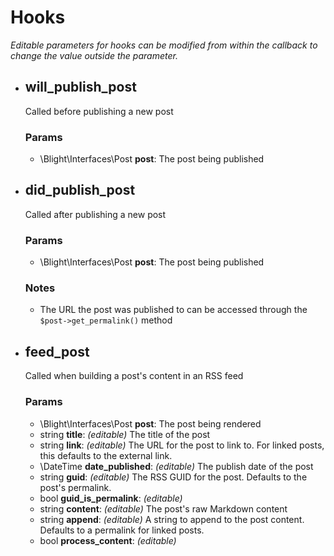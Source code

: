 Hooks
=====

_Editable parameters for hooks can be modified from within the callback to change the value outside the parameter._

- ## will_publish_post

	Called before publishing a new post

	### Params

	- \Blight\Interfaces\Post **post**: The post being published


- ## did_publish_post

	Called after publishing a new post

	### Params

	- \Blight\Interfaces\Post **post**: The post being published

	### Notes

	- The URL the post was published to can be accessed through the `$post->get_permalink()` method


- ## feed_post

	Called when building a post's content in an RSS feed

	### Params

	- \Blight\Interfaces\Post **post**: The post being rendered
	- string **title**: _(editable)_ The title of the post
	- string **link**: _(editable)_ The URL for the post to link to. For linked posts, this defaults to the external link.
	- \DateTime **date_published**: _(editable)_ The publish date of the post
	- string **guid**: _(editable)_ The RSS GUID for the post. Defaults to the post's permalink.
	- bool **guid_is_permalink**: _(editable)_
	- string **content**: _(editable)_ The post's raw Markdown content
	- string **append**: _(editable)_ A string to append to the post content. Defaults to a permalink for linked posts.
	- bool **process_content**: _(editable)_
